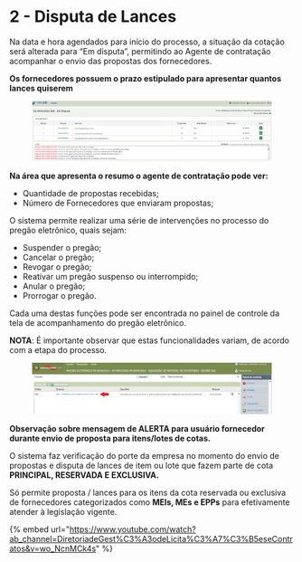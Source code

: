 # 2 - Disputa de Lances

Na data e hora agendados para início do processo, a situação da cotação será alterada para “Em disputa”, permitindo ao Agente de contratação acompanhar o envio das propostas dos fornecedores.&#x20;

**Os fornecedores possuem o prazo estipulado para apresentar quantos lances quiserem**

<div align="left" data-full-width="false">

<figure><img src="../../.gitbook/assets/image (71).png" alt=""><figcaption></figcaption></figure>

</div>

**Na área que apresenta o resumo o agente de contratação pode ver:**&#x20;

* Quantidade de propostas recebidas;&#x20;
* Número de Fornecedores que enviaram propostas;&#x20;





O sistema permite realizar uma série de intervenções no processo do pregão eletrônico, quais sejam:&#x20;

* Suspender o pregão;&#x20;
* Cancelar o pregão;&#x20;
* Revogar o pregão;&#x20;
* Reativar um pregão suspenso ou interrompido;&#x20;
* Anular o pregão;&#x20;
* Prorrogar o pregão.

Cada uma destas funções pode ser encontrada no painel de controle da tela de acompanhamento do pregão eletrônico.&#x20;

**NOTA**: É importante observar que estas funcionalidades variam, de acordo com a etapa do processo.

<figure><img src="../../.gitbook/assets/image (2) (1).png" alt=""><figcaption></figcaption></figure>

**Observação sobre mensagem de ALERTA para usuário fornecedor durante envio de proposta para itens/lotes de cotas.**&#x20;

O sistema faz verificação do porte da empresa no momento do envio de propostas e disputa de lances de item ou lote que fazem parte de cota **PRINCIPAL, RESERVADA E EXCLUSIVA.**&#x20;

Só permite proposta / lances para os itens da cota reservada ou exclusiva de fornecedores categorizados como **MEIs, MEs e EPPs** para efetivamente atender à legislação vigente.

{% embed url="https://www.youtube.com/watch?ab_channel=DiretoriadeGest%C3%A3odeLicita%C3%A7%C3%B5eseContratos&v=wo_NcnMCk4s" %}

